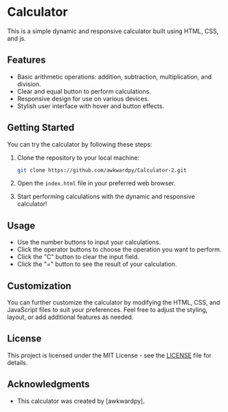 # Calculator

This is a simple dynamic and responsive calculator built using HTML, CSS, and js.

## Features

- Basic arithmetic operations: addition, subtraction, multiplication, and division.
- Clear and equal button to perform calculations.
- Responsive design for use on various devices.
- Stylish user interface with hover and button effects.

## Getting Started

You can try the calculator by following these steps:

1. Clone the repository to your local machine:

   ```bash
   git clone https://github.com/awkwardpy/Calculator-2.git
   ```

2. Open the `index.html` file in your preferred web browser.

3. Start performing calculations with the dynamic and responsive calculator!

## Usage

- Use the number buttons to input your calculations.
- Click the operator buttons to choose the operation you want to perform.
- Click the "C" button to clear the input field.
- Click the "=" button to see the result of your calculation.

## Customization

You can further customize the calculator by modifying the HTML, CSS, and JavaScript files to suit your preferences. Feel free to adjust the styling, layout, or add additional features as needed.

## License

This project is licensed under the MIT License - see the [LICENSE](LICENSE) file for details.

## Acknowledgments

- This calculator was created by [awkwardpy].
